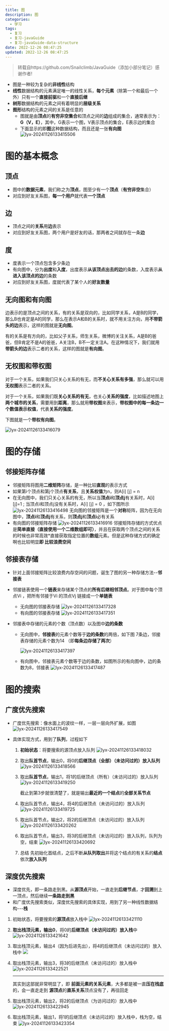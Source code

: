 ```yaml
---
title: 图
description: 图
categories:
  - 学习
tags:
  - 复习
  - 复习-javaGuide
  - 复习-javaGuide-data-structure
date: 2022-12-26 08:47:25
updated: 2022-12-26 08:47:25
---
```


> 转载自https://github.com/Snailclimb/JavaGuide（添加小部分笔记）感谢作者!

- 图是一种较为复杂的**非线性**结构
- **线性**数据结构的元素满足唯一的线性关系，**每个元素**（除第一个和最后一个外）只有一个**直接前驱**和一个**直接后继**
- **树形**数据结构的元素之间有着明显的**层级关系**
- **图形**结构的元素之间的关系是任意的
  - 图就是由**顶点**的**有穷非空集合**和顶点之间的**边**组成的集合，通常表示为：**G（V，E）**，其中，G表示一个图，V表示顶点的集合，E表示边的集合
  - 下面显示的即**图**这种数据结构，而且还是一张**有向图**
    ![lyx-20241126133415506](attachments/img/lyx-20241126133415506.png)

# 图的基本概念

## 顶点

- 图中的**数据元素**，我们称之为**顶点**，图至少有一个**顶点**（**有穷非空**集合）
- 对应到好友关系图，**每一个用户**就代表**一个顶点**

## 边

- 顶点之间的**关系**用**边**表示
- 对应到好友关系图，两个用户是好友的话，那两者之间就存在一条**边**

## 度

- 度表示一个顶点包含多少条边
- 有向图中，分为**出度**和**入度**，出度表示**从该顶点出去的边**的条数，入度表示**从进入该顶点的边**的条数
- 对应到好友关系图，度就代表了某个人的**好友数量**

## 无向图和有向图

边表示的是顶点之间的关系，有的关系是双向的，比如同学关系，A是B的同学，那么B也肯定是A的同学，那么在表示A和B的关系时，就不用关注方向，用**不带箭头的边**表示，这样的图就是**无向图**。

有的关系是有方向的，比如父子关系，师生关系，微博的关注关系，A是B的爸爸，但B肯定不是A的爸爸，A关注B，B不一定关注A。在这种情况下，我们就用**带箭头的边**表示二者的关系，这样的图就是**有向图**。

## 无权图和带权图

对于一个关系，如果我们只关心关系的有无，而**不关心关系有多强**，那么就可以用**无权图**表示二者的关系。

对于一个关系，如果我们既**关心关系的有无**，也关心**关系的强度**，比如描述地图上**两个城市的关系**，需要用到**距离**，那么就用**带权图**来表示，**带权图中的每一条边一个数值表示权值**，代表**关系的强度**。

下图就是一个**带权有向图**。

![lyx-20241126133416079](attachments/img/lyx-20241126133416079.png)

# 图的存储

## 邻接矩阵存储

- 邻接矩阵将图用**二维矩阵**存储，是一种比较**直观**的表示方式
- 如果第i个顶点和第j个顶点**有关系**，且**关系权值**为n，则A[i] [j] = n
- 在无向图中，我们只关心关系的有无，所以当**顶点i**和**顶点j**有关系时，A[i] [j]=1 ; 当顶点i和顶点j没有关系时，A[i] [j] = 0 ，如下图所示  
  ![lyx-20241126133416498](attachments/img/lyx-20241126133416498.png)
  无向图的邻接矩阵是一个**对称**矩阵，因为在无向图中，**顶点i**和**顶点j**有关系，则**顶点j**和**顶点i**必有关系
- 有向图的邻接矩阵存储
  ![lyx-20241126133416916](attachments/img/lyx-20241126133416916.png)
  邻接矩阵存储的方式优点是**简单直接（直接使用一个二维数组即可）**，并且在获取两个顶点之间的关系的时候也非常高效*直接获取指定位置的**数组**元素。但是这种存储方式的确定啊也比较明显**即 比较浪费空间**

## 邻接表存储

- 针对上面邻接矩阵比较浪费内存空间的问题，诞生了图的另一种存储方法--**邻接表**

- 邻接链表使用一个**链表**来存储某个顶点的**所有后继相邻顶点**。对于图中每个顶点Vi ，把所有邻接于Vi 的顶点Vj 链接成一个**单链表**

  - 无向图的邻接表存储
    ![lyx-20241126133417328](attachments/img/lyx-20241126133417328.png)
  - 有向图的邻接表存储
    ![lyx-20241126133417351](attachments/img/lyx-20241126133417351.png)

- 邻接表中存储的元素的个数（顶点数）以及图中**边的条数**

  - 无向图中，**邻接表**的元素个数等于**边的条数**的两倍，如下图
    7条边，邻接表存储的元素个数为14 （即**每条边存储了两次**）

    ![lyx-20241126133417397](attachments/img/lyx-20241126133417397.png)

  - 有向图中，邻接表元素个数等于边的条数，如图所示的有向图中，边的条数为8，邻接表
    ![lyx-20241126133417487](attachments/img/lyx-20241126133417487.png)

# 图的搜索

## 广度优先搜索

- 广度优先搜索：像水面上的波纹一样，一层一层向外扩展，如图
  ![lyx-20241126133417549](attachments/img/lyx-20241126133417549.png)

- 具体实现方式，用到了**队列**，过程如下

  1. **初始状态**：将要搜索的源顶点放入队列
     ![lyx-20241126133418032](attachments/img/lyx-20241126133418032.png)

  2. 取出**队首节点**，输出0，将0的**后继顶点（全部）（未访问过的）放入队列**
     ![lyx-20241126133418566](attachments/img/lyx-20241126133418566.png)

  3. 取出**队首节点**，输出1，将1的后继顶点（所有）（未访问过的）放入队列
     ![lyx-20241126133419250](attachments/img/lyx-20241126133419250.png)

     截止到第3步就很清楚了，就是输出**最近的一个结点**的**全部关系节点**

  4. 取出队首节点，输出4，将4的后继顶点（未访问过的）放入队列
     ![lyx-20241126133419725](attachments/img/lyx-20241126133419725.png)

  5. 取出队首节点，输出2，将2的后继顶点（未访问过的）放入队列
     ![lyx-20241126133420262](attachments/img/lyx-20241126133420262.png)

  6. 取出队首节点，输出3，将3的后继顶点（未访问过的）放入队列，队列为空，结束
     ![lyx-20241126133420692](attachments/img/lyx-20241126133420692.png)

  7. 总结
     先初始化首结点，之后不断**从队列取出**并将这个结点的有关系的**结点** 依次**放入队列**

## 深度优先搜索

- 深度优先，即一条路走到黑。从**源顶点**开始，一直走到**后继节点**，才**回溯**到上一顶点，然后继续**一条路走到黑**
- 和广度优先搜索类似，深度优先搜索的具体实现，用到了另一种线性数据结构---**栈**

1. 初始状态，将要搜索的**源顶点**放入栈中
   ![lyx-20241126133421110](attachments/img/lyx-20241126133421110.png)

2. **取出栈顶元素，输出0**，将0的**后继顶点（未访问过的）放入栈**中
   ![lyx-20241126133421642](attachments/img/lyx-20241126133421642.png)

3. 取出栈顶元素，输出4（因为后进先出），将4的后继顶点（未访问过的）放入栈中
   ![](attachments/img/lyx-20241126133422087.png)

4. 取出栈顶元素，输出3，将3的后继顶点（未访问过的）放入栈中
   ![lyx-20241126133422521](attachments/img/lyx-20241126133422521.png)

   ----------

   其实到这部就非常明显了，即 **前面元素的关系元素**，大多都是被一直**压在栈底**的，会一直走走到 **源顶点**的**直系关系**顶点没有了，再往回走

5. 取出栈顶元素，输出2，将2的后继顶点（为访问过的）放入栈中
   ![lyx-20241126133422945](attachments/img/lyx-20241126133422945.png)

6. 取出栈顶元素，输出1，将1的后继顶点（未访问过的）放入栈中，栈为空，结束
   ![lyx-20241126133423354](attachments/img/lyx-20241126133423354.png)